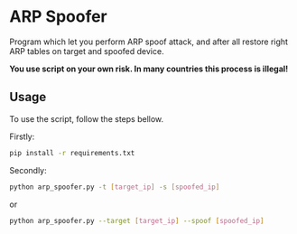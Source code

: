 
# ARP Spoofer

Program which let you perform ARP spoof attack, and after all restore right ARP tables on target and spoofed device.

**You use script on your own risk. In many countries this process is illegal!**

## Usage
To use the script, follow the steps bellow.

Firstly:
```bash
pip install -r requirements.txt
```
Secondly:
```bash
python arp_spoofer.py -t [target_ip] -s [spoofed_ip]
```
or
```bash
python arp_spoofer.py --target [target_ip] --spoof [spoofed_ip]
```

